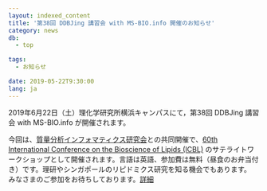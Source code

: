 ```yaml
---
layout: indexed_content
title: '第38回 DDBJing 講習会 with MS-BIO.info 開催のお知らせ'
category: news
db:
  - top

tags:
  - お知らせ

date: 2019-05-22T9:30:00
lang: ja
---
```


<p>2019年6月22日（土）理化学研究所横浜キャンパスにて，第38回 DDBJing 講習会 with MS-BIO.info が開催されます。</p>

<p>今回は、<a href="http://ms-bio.info/">質量分析インフォマティクス研究会</a>との共同開催で、<a href="http://60th-icbl.tokyo/">60th International Conference on the Bioscience of Lipids (ICBL)</a> のサテライトワークショップとして開催されます。言語は英語、参加費は無料（昼食のお弁当付き）です。理研やシンガポールのリピドミクス研究を知る機会でもあります。<br>みなさまのご参加をお待ちしております。<a href="/training/ddbjing38.html">詳細</a></p>
